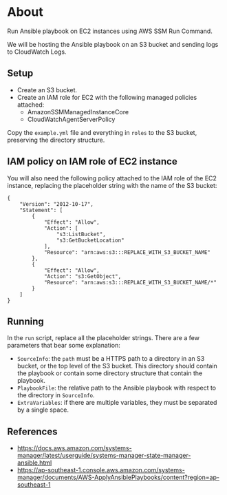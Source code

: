# About

Run Ansible playbook on EC2 instances using AWS SSM Run Command.

We will be hosting the Ansible playbook on an S3 bucket and sending logs to CloudWatch Logs.


## Setup

- Create an S3 bucket.
- Create an IAM role for EC2 with the following managed policies attached:
  - AmazonSSMManagedInstanceCore
  - CloudWatchAgentServerPolicy

Copy the `example.yml` file and everything in `roles` to the S3 bucket, preserving the directory structure.


## IAM policy on IAM role of EC2 instance

You will also need the following policy attached to the IAM role of the EC2 instance, replacing the placeholder string with the name of the S3 bucket:
```
{
    "Version": "2012-10-17",
    "Statement": [
        {
            "Effect": "Allow",
            "Action": [
                "s3:ListBucket",
                "s3:GetBucketLocation"
            ],
            "Resource": "arn:aws:s3:::REPLACE_WITH_S3_BUCKET_NAME"
        },
        {
            "Effect": "Allow",
            "Action": "s3:GetObject",
            "Resource": "arn:aws:s3:::REPLACE_WITH_S3_BUCKET_NAME/*"
        }
    ]
}
```

## Running

In the `run` script, replace all the placeholder strings. There are a few parameters that bear some explanation:

- `SourceInfo`: the `path` must be a HTTPS path to a directory in an S3 bucket, or the top level of the S3 bucket. This directory should contain the playbook or contain some directory structure that contain the playbook.
- `PlaybookFile`: the relative path to the Ansible playbook with respect to the directory in `SourceInfo`.
- `ExtraVariables`: if there are multiple variables, they must be separated by a single space.


## References

- https://docs.aws.amazon.com/systems-manager/latest/userguide/systems-manager-state-manager-ansible.html
- https://ap-southeast-1.console.aws.amazon.com/systems-manager/documents/AWS-ApplyAnsiblePlaybooks/content?region=ap-southeast-1
